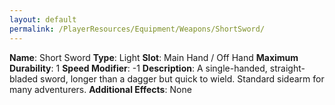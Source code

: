 ```yaml
---
layout: default
permalink: /PlayerResources/Equipment/Weapons/ShortSword/
---
```

**Name**: Short Sword
**Type**: Light
**Slot**: Main Hand / Off Hand
**Maximum Durability**: 1
**Speed Modifier**: -1
**Description**: A single-handed, straight-bladed sword, longer than a dagger but quick to wield. Standard sidearm for many adventurers.
**Additional Effects**: None